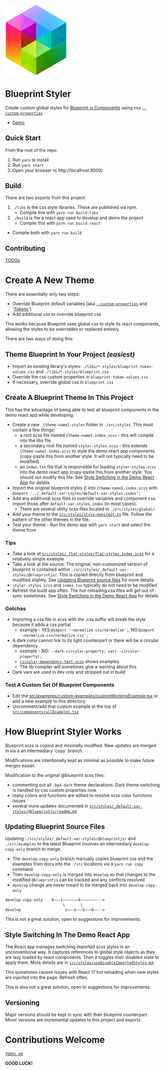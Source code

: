 <img alt="blueprint-styler logo" src="./src/assets/logo.svg" width="200px"/>

# Blueprint Styler

Create custom global styles for [Blueprint js Components](https://blueprintjs.com/docs/) using css [`--custom-properties`](https://developer.mozilla.org/en-US/docs/Web/CSS/--*)

- [Demo](https://pnnl.github.io/blueprint-styler)

## Quick Start

From the root of the repo:

1. Run `yarn` to install
2. Run `yarn start`
3. Open your browser to http://localhost:9000/

## Build
There are two exports from this project

1. `./libs` is the css style libraries. These are published via npm.
   - Compile this with `yarn run build:libs`
2. `./build` is the a react app used to develop and demo the project
   - Compile this with `yarn run build:react`
- Compile both with `yarn run build`

## Contributing
[TODOs](./TODOs.md)


# Create A New Theme

There are essentially only two steps:
- Override Blueprint default variables (aka [`--custom-properties`](https://developer.mozilla.org/en-US/docs/Web/CSS/--*) and _'[Tokens](https://css-tricks.com/what-are-design-tokens/)'_)
- Add additional css to override blueprint css

This works because Blueprint uses global css to style its react components, allowing the styles to be overridden or replaced entirely.

There are two ways of doing this:

## Theme Blueprint In Your Project _(easiest)_
- Import an existing library's styles: `./libs/*-styles/blueprint-token-values.css` and `./libs/*-styles/blueprint.css`
- Override the css custom properties in `blueprint-token-values.css`
- If necessary, override global css in `blueprint.css`

## Create A Blueprint Theme In This Project
This has the advantage of being able to test all blueprint components in the demo react app while developing.
- Create a new `_{theme-name}-styles` folder in `./src/styles`. This must contain a few things:
  - a root scss file named `{theme-name}.index.scss` - this will compile into the libs file
  - a secondary root file named `styler-styles.scss` - this extends `{theme-name}.index.scss` to style the demo react app components. (copy-paste this from another style. It will not typically need to be modified)
  - an `index.tsx` file that is responsible for loading `styler-styles.scss` into the demo react app (copy-paste this from another style. You should not modify this file. See [Style Switching in the Demo React App](#) for details
- Import the original blueprint styles () into `{theme-name}.index.scss` with `@import '../_default-var-styles/default-var-styles.index';`
- Add any additional scss files to override variables and component css. import those after `default-var-styles.index` (in most cases).
  - There are several utility scss files located in `./src/styles/global/`.
- Add your theme to the [`src/styles/style-manifest.ts`](./src/styles/theme-manifest.ts) file. Follow the pattern of the other themes in the file.
- Test your theme - Run the demo app with `yarn start` and select the theme from

### Tips
- Take a look at [`src/styles/_flat-styles/flat-styles.index.scss`](./src/styles/_flat-styles/flat-styles.index.scss) for a relatively simple example
- Take a look at the source: The original, non-customized version of blueprint is contained within `./src/styles/_default-var-styles/@blueprintjs/`. This is copied directly from blueprint and modified slightly. See [Updating Blueprint source files](#) for more details
- `styler-styles.scss` and `index.tsx` typically do not need to be modified
- Refresh the build app often. The hot-reloading css files will get out of sync sometimes. See [Style Switching in the Demo React App](#) for details

### Gotchas
- Importing a css file in scss with the .css suffix will break the style because it adds a css partial
  - example - YES:`@import '~normalize.css/normalize';`,  NO:`@import '~normalize.css/normalize.css';`
- A dark color cannot link to its light counterpart or there will be a circular dependency
  - example - NO: `--dark-circular-property: var(--circular-property);`
  - [`circular-dependency-test.scss`](./src/styles/global/circular-dependency-test.scss) shows examples
  - The lib compiler will sometimes give a warning about this
- Dark vars are used in dev only and stripped out in build

### Test A Custom Set Of Blueprint Components
- Edit the [src/examples/custom-examples/customWorkingExample.tsx](./src/examples/custom-examples/customWorkingExample.tsx) or add a new example to this directory.
- Uncomment/add that custom example at the top of [`src/components/allExamples.tsx`](./src/components/allExamples.tsx)



# How Blueprint Styler Works
Blueprint scss is copied and minimally modified. New updates are merged in via a an intermediary 'copy' branch.

Modifications are intentionally kept as minimal as possible to make future merges easier.

Modification to the original @blueprint scss files:
- commenting out all `.bpX-dark` theme declarations. Dark theme switching is handled by css custom properties now.
- many colors and functions are edited to resolve scss color functions issues
- several more updates documented in [`src/styles/_default-var-styles/@blueprintjs/readme.md`](./src/styles/_default-var-styles/@blueprintjs/readme.md)

## Updating Blueprint Source Files
Updating `./src/styles/_default-var-styles/@blueprintjs/` and `./src/examples` to the latest Blueprint involves an intermediary `develop-copy-only` branch to merge.

- The `develop-copy-only` branch manually copies blueprint css and the examples from docs into the `./src` locations via a `yarn run copy` command
- Then `develop-copy-only` is merged into `develop` so that changes to the modified `@blueprintjs` can be tracked and any conflicts resolved
- `develop` change are never meant to be merged back into `develop-copy-only`

```
develop-copy-only    0–––1–––––––4–––––––--->
                          \       \
develop                    2–––3–––5–––6–--->
```

This is not a great solution, open to suggestions for improvements.

## Style Switching In The Demo React App
The React app manages switching imported scss styles in an unconventional way. It captures references to global style objects as they are lazy loaded by react components. Then it toggles their disabled state to apply them. More details are in [`src/styles/useDisableImportedStyles.md`](./src/styles/useDisableImportedStyles.md).

This sometimes causes issues with React 17 hot reloading when new styles are injected into the page. Refresh often.

This is also not a great solution, open to suggestions for improvements.

## Versioning
Major versions should be kept in sync with their blueprint counterpart. Minor versions are incremental updates to this project and exports



# Contributions Welcome
[`TODOs.md`](./TODOs.md)

__GOOD LUCK!__


<!--
## Replacing and Deleting CSS
The css pre-processing is currently configured to [combine duplicated selectors](https://www.npmjs.com/package/postcss-combine-duplicated-selectors) and to [remove duplicate properties](https://www.npmjs.com/package/postcss-combine-duplicated-selectors#duplicated-properties). This means that if you want to override some blueprint css you can write the **exact** same selector and property, import it after the original, and the 2 declarations will be merged and properties de-duped. For example (from [.src/styles/_ibm-carbon-styles/_overlay-styles.scss](.src/styles/_ibm-carbon-styles/_overlay-styles.scss)):
```scss
// $pt-grid-size: 10px;
.bp3-menu{
  padding: $pt-grid-size/2 0;
}
```
Will override the default output of blueprint css:
```css
.bp3-menu {
    ...
    padding: 5px;
    ...
}
```
to output in [ibm-carbon-styles.css](lib/ibm-carbon-styles/ibm-carbon-styles.css):
```css
.bp3-menu {
    ...
    padding: 5px 0;
    ...
}
```
which sets the horizontal padding to 0;

To delete a property instead of overriding it. Set an override to [`null`](https://www.npmjs.com/package/postcss-remove-null) in the scss.
```scss
.bp3-selector { property: null; }
```
will delete that property
-->


<!--
## Vars Theme - Coming Soon
I'm working out a way to make a theme that uses css `--custom-properties`. This would be theme-able at runtime and would be significantly easier to write custom themes. The main problem with this approach is that sass is used to combine colors (and do math) in a way that is incompatible with custom-properties. This requires too many overrides to be practical with the current approach.

The new approach would be to copy all the .scss files over from the blueprint node_modules file, unedited and then edit the scss directly without having to override specific css.

For the vars-theme I'm going to:
- set all the scss variables to css custom-properties,
- replacing where color functions are applied in scss `rgba()` and `mix()` with a `var()` composition of something similar.
- replacing all (or most) math in scss with css `calc()` functions that include `var()`s.
- output all the `--custom-properties` as a separate css file that can be replaced or overridden on the project level. Also output js/ts mappings for all this. Maybe json too?
- not sure what to do about blueprint's dark-theme

This just leaves the problem of updating to match newer versions of blueprint. For that I'm going to try a two branch strategy that will look like this:
```
root-branch    0–––1–––––––4–––––––––>
                    \       \
themes-branch        2–––3–––5–––6–––>
```
1. Use a script to copy all `.scss` files (and folder structure) from `node_modules/@blueprint` over to a src directory.
   - get this copied scss to compile without directly editing any of the copied files. This should produce a default theme.
   - repeat this step for each theme that will require its own css, making a new directory for each theme.
2. Branch to a theme-branch
3. Edit all the copied scss directly to produce new themes. Stay light on the editing of the root files. as we will need to persistently merge updated blueprint versions on top of the edits.
     - Don't reformat white space, etc...
     - don't change the folder structure
     - perform major edits in new files
4. Update the root-branch using the same copy script each time blueprint has a release.
5. Merge the root-branch changes into the theme-branch and resolve any direct conflicts
6. Update any additions, repeating step 3...
7. Repeat 3-6 until the merges become too tedious, then maybe start from scratch?

arbitrary change...
-->
